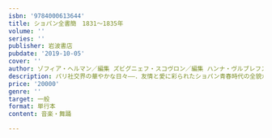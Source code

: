 ```yaml
---
isbn: '9784000613644'
title: ショパン全書簡　1831～1835年
volume: ''
series: ''
publisher: 岩波書店
pubdate: '2019-10-05'
cover: ''
author: ゾフィア・ヘルマン／編集 ズビグニェフ・スコヴロン／編集 ハンナ・ヴルブレフスカ＝ストラウス／編集 ほか
description: パリ社交界の華やかな日々――．友情と愛に彩られたショパン青春時代の全貌が，原典訳で明らかになる．
price: '20000'
genre: ''
target: 一般
format: 単行本
content: 音楽・舞踊

---
```


